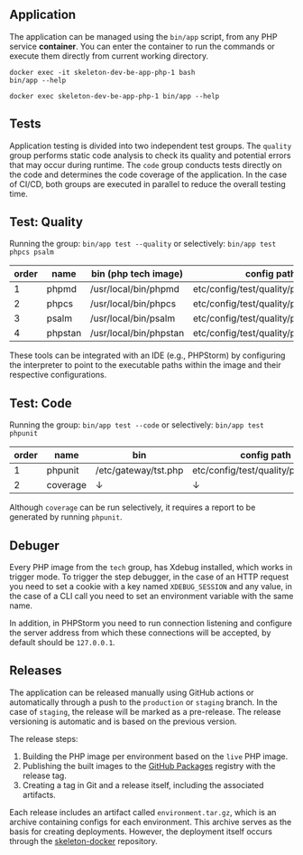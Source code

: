 ## Application

The application can be managed using the `bin/app` script, from any PHP service **container**. You can enter the container to run the commands or execute them directly from current working directory.

```shell
docker exec -it skeleton-dev-be-app-php-1 bash
bin/app --help
```
```shell
docker exec skeleton-dev-be-app-php-1 bin/app --help
```

## Tests
Application testing is divided into two independent test groups. The `quality` group performs static code analysis to check its quality and potential errors that may occur during runtime. The `code` group conducts tests directly on the code and determines the code coverage of the application. In the case of CI/CD, both groups are executed in parallel to reduce the overall testing time.

## Test: Quality
Running the group: `bin/app test --quality` or selectively: `bin/app test phpcs psalm`

| order | name    | bin (php tech image)   | config path                          |
|-------|---------|------------------------|--------------------------------------|
| 1     | phpmd   | /usr/local/bin/phpmd   | etc/config/test/quality/phpmd.xml    |
| 2     | phpcs   | /usr/local/bin/phpcs   | etc/config/test/quality/phpcs.xml    |
| 3     | psalm   | /usr/local/bin/psalm   | etc/config/test/quality/psalm.xml    |
| 4     | phpstan | /usr/local/bin/phpstan | etc/config/test/quality/phpstan.neon |

These tools can be integrated with an IDE (e.g., PHPStorm) by configuring the interpreter to point to the executable paths within the image and their respective configurations.

## Test: Code
Running the group: `bin/app test --code` or selectively: `bin/app test phpunit`

| order | name     | bin                  | config path                         |
|-------|----------|----------------------|-------------------------------------|
| 1     | phpunit  | /etc/gateway/tst.php | etc/config/test/quality/phpunit.xml |
| 2     | coverage | ↓                    | ↓                                   |

Although `coverage` can be run selectively, it requires a report to be generated by running `phpunit`.

## Debuger
Every PHP image from the `tech` group, has Xdebug installed, which works in trigger mode. To trigger the step debugger, in the case of an HTTP request you need to set a cookie with a key named `XDEBUG_SESSION` and any value, in the case of a CLI call you need to set an environment variable with the same name.

In addition, in PHPStorm you need to run connection listening and configure the server address from which these connections will be accepted, by default should be `127.0.0.1`.

## Releases
The application can be released manually using GitHub actions or automatically through a push to the `production` or `staging` branch. In the case of `staging`, the release will be marked as a pre-release. The release versioning is automatic and is based on the previous version.

The release steps:
1) Building the PHP image per environment based on the `live` PHP image.
2) Publishing the built images to the [GitHub Packages](https://docs.github.com/en/packages) registry with the release tag.
3) Creating a tag in Git and a release itself, including the associated artifacts.

Each release includes an artifact called `environment.tar.gz`, which is an archive containing configs for each environment. This archive serves as the basis for creating deployments. However, the deployment itself occurs through the [skeleton-docker](https://github.com/d-paniutycz/skeleton-docker) repository.

